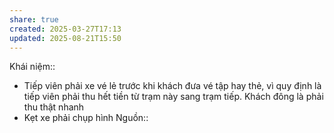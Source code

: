 ```yaml
---
share: true
created: 2025-03-27T17:13
updated: 2025-08-21T15:50
---
```

Khái niệm:: 
- Tiếp viên phải xe vé lẻ trước khi khách đưa vé tập hay thẻ, vì quy định là tiếp viên phải thu hết tiền từ trạm này sang trạm tiếp. Khách đông là phải thu thật nhanh
- Kẹt xe phải chụp hình
Nguồn:: 